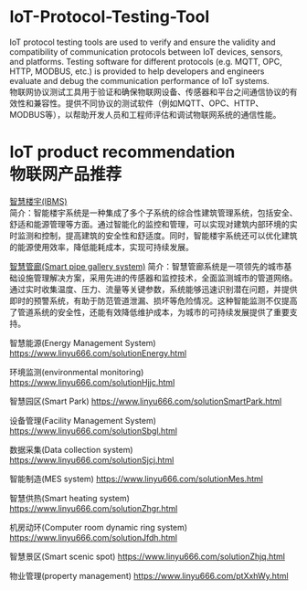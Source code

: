 # IoT-Protocol-Testing-Tool
IoT protocol testing tools are used to verify and ensure the validity and compatibility of communication protocols between IoT devices, sensors, and platforms. Testing software for different protocols (e.g. MQTT, OPC, HTTP, MODBUS, etc.) is provided to help developers and engineers evaluate and debug the communication performance of IoT systems.<br>物联网协议测试工具用于验证和确保物联网设备、传感器和平台之间通信协议的有效性和兼容性。提供不同协议的测试软件（例如MQTT、OPC、HTTP、MODBUS等），以帮助开发人员和工程师评估和调试物联网系统的通信性能。

# IoT product recommendation<br>物联网产品推荐<br>
<a href="https://www.linyu666.com/solutionBuilding.html">智慧楼宇(IBMS)</a><br>
简介：智能楼宇系统是一种集成了多个子系统的综合性建筑管理系统，包括安全、舒适和能源管理等方面。通过智能化的监控和管理，可以实现对建筑内部环境的实时监测和控制，提高建筑的安全性和舒适度。同时，智能楼宇系统还可以优化建筑的能源使用效率，降低能耗成本，实现可持续发展。<br>

<a href="https://www.linyu666.com/solutionZhgl.html">智慧管廊(Smart pipe gallery system)</a>
简介：智慧管廊系统是一项领先的城市基础设施管理解决方案，采用先进的传感器和监控技术，全面监测城市的管道网络。通过实时收集温度、压力、流量等关键参数，系统能够迅速识别潜在问题，并提供即时的预警系统，有助于防范管道泄漏、损坏等危险情况。这种智能监测不仅提高了管道系统的安全性，还能有效降低维护成本，为城市的可持续发展提供了重要支持。<br>

智慧能源(Energy Management System)
https://www.linyu666.com/solutionEnergy.html

环境监测(environmental monitoring)
https://www.linyu666.com/solutionHjjc.html

智慧园区(Smart Park)
https://www.linyu666.com/solutionSmartPark.html

设备管理(Facility Management System)
https://www.linyu666.com/solutionSbgl.html

数据采集(Data collection system)
https://www.linyu666.com/solutionSjcj.html

智能制造(MES system)
https://www.linyu666.com/solutionMes.html

智慧供热(Smart heating system)
https://www.linyu666.com/solutionZhgr.html

机房动环(Computer room dynamic ring system)
https://www.linyu666.com/solutionJfdh.html

智慧景区(Smart scenic spot)
https://www.linyu666.com/solutionZhjq.html

物业管理(property management)
https://www.linyu666.com/ptXxhWy.html
